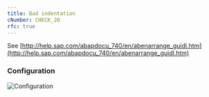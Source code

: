 ```yaml
---
title: Bad indentation
cNumber: CHECK_20
rfc: true
---
```


See [http://help.sap.com/abapdocu_740/en/abenarrange_guidl.htm](http://help.sap.com/abapdocu_740/en/abenarrange_guidl.htm)

### Configuration
![Configuration](/img/20_conf.png)